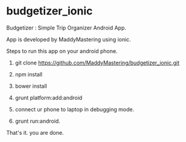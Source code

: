 # budgetizer_ionic

Budgetizer : Simple Trip Organizer Android App.

App is developed by MaddyMastering using ionic.

Steps to run this app on your android phone.

1. git clone https://github.com/MaddyMastering/budgetizer_ionic.git 

2. npm install

3. bower install 

4. grunt platform:add:android

5. connect ur phone to laptop in debugging mode.

6. grunt run:android.

That's it. you are done.
